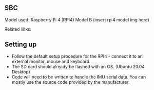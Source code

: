 ## SBC
Model used: Raspberry Pi 4 (RPI4) Model B
(insert rpi4 model img here)

Related links:

## Setting up
- Follow the default setup procedure for the RPI4 - connect it to an external monitor, mouse and keyboard. 
- The SD card should already be flashed with an OS. (Ubuntu 20.04 Desktop) 
- Code will need to be written to handle the IMU serial data. You can mostly use the source code provided by the manufacturer.


